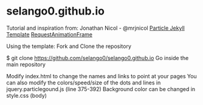 # selango0.github.io

Tutorial and inspiration from: 
Jonathan Nicol - @mrjnicol
[Particle Jekyll Template](https://github.com/nrandecker/particle)
[RequestAnimationFrame](http://paulirish.com/2011/requestanimationframe-for-smart-animating/)


Using the template: 
Fork and Clone the repository

$ git clone https://github.com/selango0/selango0.github.io
Go inside the main repository

Modify index.html to change the names and links to point at your pages
You can also modify the colors/speed/size of the dots and lines in jquery.particlegound.js (line 375-392)
Background color can be changed in style.css (body)
